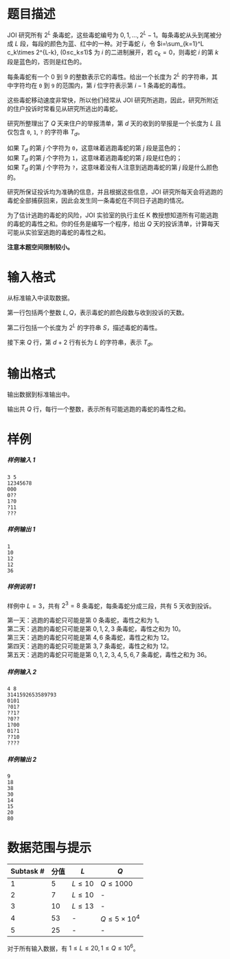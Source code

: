 
# 题目描述

JOI 研究所有 $2^L$ 条毒蛇，这些毒蛇编号为 $0, 1, \dots, 2^L-1$。每条毒蛇从头到尾被分成 $L$ 段，每段的颜色为蓝、红中的一种。对于毒蛇 $i$，令 $i=\sum_{k=1}^L c_k\times 2^{L-k}, (0≤c_k≤1)$ 为 $i$ 的二进制展开，若 $c_k=0$，则毒蛇 $i$ 的第 $k$ 段是蓝色的，否则是红色的。

每条毒蛇有一个 $0$ 到 $9$ 的整数表示它的毒性。给出一个长度为 $2^L$ 的字符串，其中字符均在 `0` 到 `9` 的范围内，第 $i$ 位字符表示第 $i-1$ 条毒蛇的毒性。

这些毒蛇移动速度非常快，所以他们经常从 JOI 研究所逃跑，因此，研究所附近的住户投诉时常看见从研究所逃出的毒蛇。

研究所整理出了 $Q$ 天来住户的举报清单，第 $d$ 天的收到的举报是一个长度为 $L$ 且仅包含 `0`, `1`, `?` 的字符串 $T_d$。 

如果 $T_d$ 的第 $j$ 个字符为 `0`，这意味着逃跑毒蛇的第 $j$ 段是蓝色的；  
如果 $T_d$ 的第 $j$ 个字符为 `1`，这意味着逃跑毒蛇的第 $j$ 段是红色的；  
如果 $T_d$ 的第 $j$ 个字符为 `?`，这意味着没有人注意到逃跑毒蛇的第 $j$ 段是什么颜色的。

研究所保证投诉均为准确的信息，并且根据这些信息，JOI 研究所每天会将逃跑的毒蛇全部捕获回来，因此会发生同一条毒蛇在不同日子逃跑的情况。

为了估计逃跑的毒蛇的风险，JOI 实验室的执行主任 K 教授想知道所有可能逃跑的毒蛇的毒性之和。你的任务是编写一个程序，给出 $Q$ 天的投诉清单，计算每天可能从实验室逃跑的毒蛇的毒性之和。

**注意本题空间限制较小。**

# 输入格式

从标准输入中读取数据。

第一行包括两个整数 $L, Q$，表示毒蛇的颜色段数与收到投诉的天数。

第二行包括一个长度为 $2^L$ 的字符串 $S$，描述毒蛇的毒性。

接下来 $Q$ 行，第 $d+2$ 行有长为 $L$ 的字符串，表示 $T_d$。

# 输出格式

输出数据到标准输出中。

输出共 $Q$ 行，每行一个整数，表示所有可能逃跑的毒蛇的毒性之和。

# 样例

##### 样例输入 1

```plain
3 5
12345678
000
0??
1?0
?11
???
```

##### 样例输出 1

```plain
1
10
12
12
36
```

##### 样例说明 1

样例中 $L=3$，共有 $2^3=8$ 条毒蛇，每条毒蛇分成三段，共有 $5$ 天收到投诉。

第一天：逃跑的毒蛇只可能是第 $0$ 条毒蛇，毒性之和为 $1$。  
第二天：逃跑的毒蛇只可能是第 $0, 1, 2, 3$ 条毒蛇，毒性之和为 $10$。  
第三天：逃跑的毒蛇只可能是第 $4, 6$ 条毒蛇，毒性之和为 $12$。  
第四天：逃跑的毒蛇只可能是第 $3, 7$ 条毒蛇，毒性之和为 $12$。  
第五天：逃跑的毒蛇只可能是第 $0, 1, 2, 3, 4, 5, 6, 7$ 条毒蛇，毒性之和为 $36$。

##### 样例输入 2

```plain
4 8
3141592653589793
0101
?01?
??1?
?0??
1?00
01?1
??10
????
```

##### 样例输出 2

```plain
9
18
38
30
14
15
20
80
```

# 数据范围与提示

|Subtask #|分值|$L$|$Q$|
|-|-|-|-|
|1|5|$L\le 10$|$Q\le 1000$|
|2|7|$L\le 10$|-|
|3|10|$L\le 13$|-|
|4|53|-|$Q\le 5\times 10^4$|
|5|25|-|-|

对于所有输入数据，有 $1≤L≤20, 1≤Q≤10^6$。

